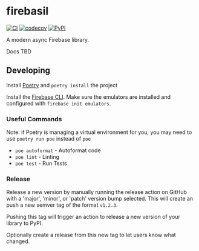 # firebasil

[![CI](https://github.com/k2bd/firebasil/actions/workflows/ci.yml/badge.svg)](https://github.com/k2bd/firebasil/actions/workflows/ci.yml)
[![codecov](https://codecov.io/gh/k2bd/firebasil/branch/main/graph/badge.svg?token=0X48PIN0MC)](https://codecov.io/gh/k2bd/firebasil)
[![PyPI](https://img.shields.io/pypi/v/firebasil)](https://pypi.org/project/firebasil/)

A modern async Firebase library.

Docs TBD

## Developing

Install [Poetry](https://python-poetry.org/) and `poetry install` the project

Install the [Firebase CLI](https://firebase.google.com/docs/cli). Make sure the emulators are installed and configured with `firebase init emulators`.

### Useful Commands

Note: if Poetry is managing a virtual environment for you, you may need to use `poetry run poe` instead of `poe`

- `poe autoformat` - Autoformat code
- `poe lint` - Linting
- `poe test` - Run Tests

### Release

Release a new version by manually running the release action on GitHub with a 'major', 'minor', or 'patch' version bump selected.
This will create an push a new semver tag of the format `v1.2.3`.

Pushing this tag will trigger an action to release a new version of your library to PyPI.

Optionally create a release from this new tag to let users know what changed.

